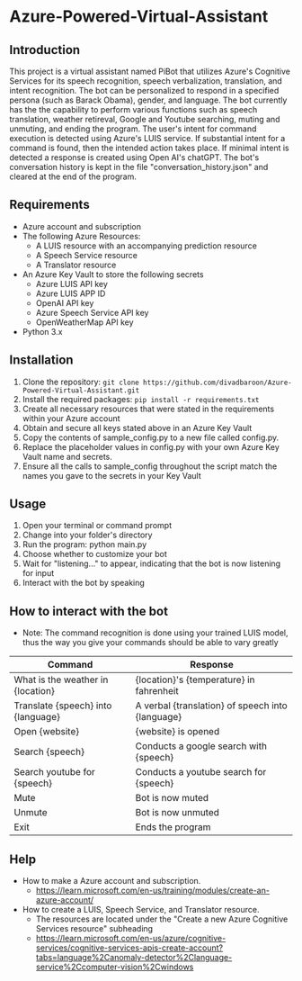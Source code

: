 # Azure-Powered-Virtual-Assistant 

## Introduction
This project is a virtual assistant named PiBot that utilizes Azure's Cognitive Services for its speech recognition, speech verbalization, translation, and intent recognition. The bot can be personalized to respond in a specified persona (such as Barack Obama), gender, and language.
The bot currently has the the capability to perform various functions such as speech translation, weather retireval, Google and Youtube searching, muting and unmuting, and ending the program. The user's intent for command execution is detected using Azure's LUIS service. If substantial intent for a command is found, then the intended action takes place. If minimal intent is detected a response is created using Open AI's chatGPT. The bot's conversation history is kept in the file "conversation_history.json" and cleared at the end of the program. 

## Requirements
- Azure account and subscription
- The following Azure Resources:
  - A LUIS resource with an accompanying prediction resource
  - A Speech Service resource
  - A Translator resource
- An Azure Key Vault to store the following secrets
  - Azure LUIS API key
  - Azure LUIS APP ID
  - OpenAI API key
  - Azure Speech Service API key
  - OpenWeatherMap API key
- Python 3.x

## Installation
1. Clone the repository: `git clone https://github.com/divadbaroon/Azure-Powered-Virtual-Assistant.git`
2. Install the required packages: `pip install -r requirements.txt`
3. Create all necessary resources that were stated in the requirements within your Azure account
4. Obtain and secure all keys stated above in an Azure Key Vault
5. Copy the contents of sample_config.py to a new file called config.py.
6. Replace the placeholder values in config.py with your own Azure Key Vault name and secrets.
7. Ensure all the calls to sample_config throughout the script match the names you gave to the secrets in your Key Vault

## Usage
1. Open your terminal or command prompt
2. Change into your folder's directory
3. Run the program: python main.py
4. Choose whether to customize your bot
5. Wait for "listening..." to appear, indicating that the bot is now listening for input
6. Interact with the bot by speaking

## How to interact with the bot
- Note: The command recognition is done using your trained LUIS model, thus the way you give your commands should be able to vary greatly

| Command | Response |
| ------- | -------- |
| What is the weather in {location} | {location}'s {temperature} in fahrenheit |
| Translate {speech} into {language} | A verbal {translation} of speech into {language}|
| Open {website} | {website} is opened |
| Search {speech} | Conducts a google search with {speech} |
| Search youtube for {speech} | Conducts a youtube search for {speech} |
| Mute | Bot is now muted |
| Unmute | Bot is now unmuted |
| Exit | Ends the program |

## Help
 - How to make a Azure account and subscription.
   - https://learn.microsoft.com/en-us/training/modules/create-an-azure-account/
 - How to create a LUIS, Speech Service, and Translator resource.
   - The resources are located under the "Create a new Azure Cognitive Services resource" subheading 
   - https://learn.microsoft.com/en-us/azure/cognitive-services/cognitive-services-apis-create-account?tabs=language%2Canomaly-detector%2Clanguage-service%2Ccomputer-vision%2Cwindows
  
 
